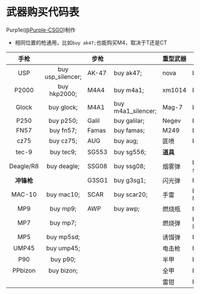 # 武器购买代码表

Purp1e(@[Purple-CSGO](https://space.bilibili.com/73115492))制作

- 相同位置的枪通用，比如`buy ak47;`也能购买M4，取决于T还是CT

|    手枪    |                   | 步枪  |                    | 重型武器 |                   |
| :--------: | :---------------: | ----- | ------------------ | -------- | ----------------- |
|    USP     | buy usp_silencer; | AK-47 | buy ak47;          | nova     | buy nova;         |
|   P2000    |   buy hkp2000;    | M4A4  | buy m4a1;          | xm1014   | buy xm1014;       |
|   Glock    |    buy glock;     | M4A1  | buy m4a1_silencer; | Mag-7    | buy mag7;         |
|    P250    |     buy p250;     | Galil | buy galilar;       | Negev    | buy negev;        |
|    FN57    |     buy fn57;     | Famas | buy famas;         | M249     | buy m249;         |
|    cz75    |     buy cz75;     | AUG   | buy aug;           | 匪喷     | buy sawedoff      |
|   tec-9    |     buy tec9;     | SG553 | buy sg556;         | **道具** |                   |
| Deagle/R8  |    buy deagle;    | SSG08 | buy ssg08;         | 烟雾弹   | buy smokegrenade; |
| **冲锋枪** |                   | G3SG1 | buy g3sg1;         | 闪光弹   | buy flashbang;    |
|   MAC-10   |    buy mac10;     | SCAR  | buy scar20;        | 手雷     | buy hegrenade;    |
|    MP9     |     buy mp9;      | AWP   | buy awp;           | 燃烧瓶   | buy molotov;      |
|    MP7     |     buy mp7;      |       |                    | 燃烧弹   | buy Incgrenade;   |
|    MP5     |    buy mp5sd;     |       |                    | 诱饵弹   | buy decoy;        |
|   UMP45    |    buy ump45;     |       |                    | 电击枪   | buy taser;        |
|    P90     |     buy p90;      |       |                    | 半甲     | buy vest;         |
|  PPbizon   |    buy bizon;     |       |                    | 全甲     | buy vesthelm;     |
|            |                   |       |                    | 雷钳     | buy defuser;      |